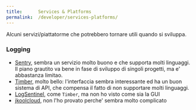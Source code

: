 ```yaml
---
title:      Services & Platforms
permalink:  /developer/services-platforms/
---
```



Alcuni servizi/piattatorme che potrebbero tornare utili quando si sviluppa.


### Logging

- [Sentry](https://sentry.io/welcome/), sembra un servizio molto buono e che supporta molti linguaggi. Il piano grautito va bene in fase di sviluppo di singoli progetti, ma e' abbastanza limitao.
- [Timber](https://timber.io/), molto bello: l'interfaccia sembra interessante ed ha un buon sistema di API, che compensa il fatto di non supportare molti linguaggi.
- [LogSentinel](https://logsentinel.com/), come `Timber`, ma non ho visto come sia la GUI
- [jkoolcloud](https://www.jkoolcloud.com/product/jkql-query-language/), non l'ho provato perche' sembra molto complicato

